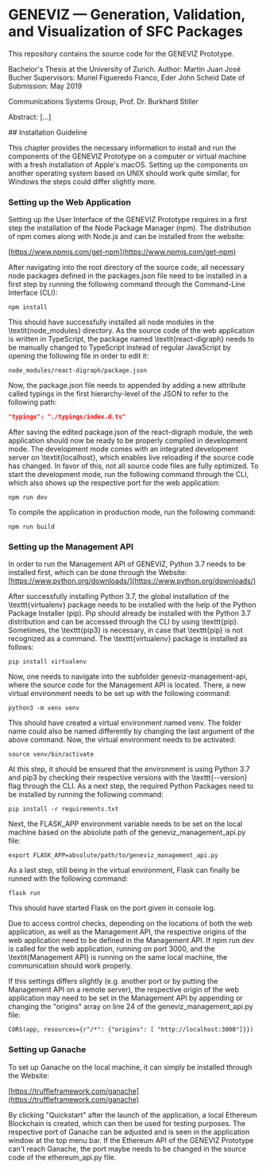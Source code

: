 # GENEVIZ — Generation, Validation, and Visualization of SFC Packages

This repository contains the source code for the GENEVIZ Prototype.

Bachelor's Thesis at the University of Zurich.
Author: Martin Juan José Bucher
Supervisors: Muriel Figueredo Franco, Eder John Scheid
Date of Submission: May 2019

Communications Systems Group, Prof. Dr. Burkhard Stiller

Abstract: [...]

## Installation Guideline

This chapter provides the necessary information to install and run the components of the GENEVIZ Prototype on a computer or virtual machine with a fresh installation of Apple's macOS. Setting up the components on another operating system based on UNIX should work quite similar, for Windows the steps could differ slightly more.

### Setting up the Web Application

Setting up the User Interface of the GENEVIZ Prototype requires in a first step the installation of the Node Package Manager (npm). The distribution of npm comes along with Node.js and can be installed from the website:

[https://www.npmjs.com/get-npm](https://www.npmjs.com/get-npm)

After navigating into the root directory of the source code, all necessary node packages defined in the packages.json file need to be installed in a first step by running the following command through the Command-Line Interface (CLI):

```
npm install
```

This should have successfully installed all node modules in the \textit{node\_modules} directory. As the source code of the web application is written in TypeScript, the package named \textit{react-digraph} needs to be manually changed to TypeScript instead of regular JavaScript by opening the following file in order to edit it:

```
node_modules/react-digraph/package.json
```

Now, the package.json file needs to appended by adding a new attribute called typings in the first hierarchy-level of the JSON to refer to the following path:

```json
"typings": "./typings/index.d.ts"
```

After saving the edited package.json of the react-digraph module, the web application should now be ready to be properly compiled in development mode. The development mode comes with an integrated development server on \textit{localhost}, which enables live reloading if the source code has changed. In favor of this, not all source code files are fully optimized. To start the development mode, run the following command through the CLI, which also shows up the respective port for the web application:

```
npm run dev
```

To compile the application in production mode, run the following command:

```
npm run build
```

### Setting up the Management API

In order to run the Management API of GENEVIZ, Python 3.7 needs to be installed first, which can be done through the Website:
[https://www.python.org/downloads/](https://www.python.org/downloads/)

After successfully installing Python 3.7, the global installation of the \texttt{virtualenv} package needs to be installed with the help of the Python Package Installer (pip). Pip should already be installed with the Python 3.7 distribution and can be accessed through the CLI by using \texttt{pip}. Sometimes, the \texttt{pip3} is necessary, in case that \texttt{pip} is not recognized as a command. The \texttt{virtualenv} package is installed as follows:

```
pip install virtualenv
```

Now, one needs to navigate into the subfolder geneviz-management-api, where the source code for the Management API is located. There, a new virtual environment needs to be set up with the following command:

```
python3 -m venv venv
```

This should have created a virtual environment named venv. The folder name could also be named differently by changing the last argument of the above command. Now, the virtual environment needs to be activated:

```
source venv/bin/activate
```

At this step, it should be ensured that the environment is using Python 3.7 and pip3 by checking their respective versions with the \texttt{--version} flag through the CLI. As a next step, the required Python Packages need to be installed by running the following command:

```
pip install -r requirements.txt
```

Next, the FLASK_APP environment variable needs to be set on the local machine based on the absolute path of the geneviz_management_api.py file:

```
export FLASK_APP=absolute/path/to/geneviz_management_api.py
```

As a last step, still being in the virtual environment, Flask can finally be runned with the following command:

```
flask run
```

This should have started Flask on the port given in console log.

Due to access control checks, depending on the locations of both the web application, as well as the Management API, the respective origins of the web application need to be defined in the Management API. If npm run dev is called for the web application, running on port 3000, and the \textit{Management API} is running on the same local machine, the communication should work properly. 

If this settings differs slightly (e.g. another port or by putting the Management API on a remote server), the respective origin of the web application may need to be set in the Management API by appending or changing the "origins" array on line 24 of the geneviz_management_api.py file:

```
CORS(app, resources={r"/*": {"origins": [ "http://localhost:3000"]}})
```

### Setting up Ganache
To set up Ganache on the local machine, it can simply be installed through the Website:

[https://truffleframework.com/ganache](https://truffleframework.com/ganache)

By clicking "Quickstart" after the launch of the application, a local Ethereum Blockchain is created, which can then be used for testing purposes. The respective port of Ganache can be adjusted and is seen in the application window at the top menu bar. If the Ethereum API of the GENEVIZ Prototype can't reach Ganache, the port maybe needs to be changed in the source code of the ethereum_api.py file.